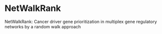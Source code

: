 # NetWalkRank
NetWalkRank: Cancer driver gene prioritization in multiplex gene regulatory networks by a random walk approach
